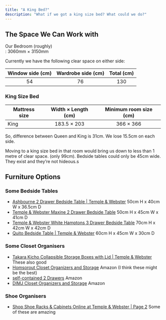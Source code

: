 ```yaml
---
title: "A King Bed?"
description: "What if we got a king size bed? What could we do?"
---
```


## The Space We Can Work with

Our Bedroom (roughly)  
: 3060mm × 3150mm

Currently we have the following clear space on either side:

| Window side (cm) | Wardrobe side (cm) | Total (cm) |
| :--------------: | :----------------: | :--------: |
|        54        |         76         |    130     |

### King Size Bed

| Mattress size | Width × Length (cm) | Minimum room size (cm) |
| ------------- | :-----------------: | :--------------------: |
| King          |     183.5 × 203     |       366 × 366        |

So, difference between Queen and King is 31cm. We lose 15.5cm on each side.

Moving to a king size bed in that room would bring us down to less than 1 metre of clear space. (only 99cm). Bedside tables could only be 45cm wide. They exist and they’re not hideous.s

## Furniture Options

### Some Bedside Tables

- [Ashbourne 2 Drawer Bedside Table | Temple & Webster](https://www.templeandwebster.com.au/Ashbourne-2-Drawer-Bedside-Table-OIKT2232.html) 50cm H x 40cm W x 36.5cm D
- [Temple & Webster Maxine 2 Drawer Bedside Table](https://www.templeandwebster.com.au/Maxine-2-Drawer-Bedside-Table-TMPL5404.html) 50cm H x 45cm W x 41cm D
- [Temple & Webster White Hamptons 3 Drawer Bedside Table](https://www.templeandwebster.com.au/White-Hamptons-3-Drawer-Bedside-Table-GPHABD3D-TMPL2814.html) 70cm H x 42cm W x 42cm D
- [Quito Bedside Table | Temple & Webster](https://www.templeandwebster.com.au/Quito-Bedside-Table-MELF1744.html) 60cm H x 45cm W x 30cm D

### Some Closet Organisers

- [Takara Kicho Collapsible Storage Boxes with Lid | Temple & Webster](https://www.templeandwebster.com.au/Kicho-Collapsible-Storage-Boxes-with-Lid-TAKA1028.html?rec_imp=bf25054896df5fff8572843d384fdbe0&rec_src=recombee) These also good
- [Homsorout Closet Organizers and Storage](https://www.amazon.com/Homsorout-Closet-Organizers-Storage-Collapsible/dp/B0DDSP4Z8P?sr=8-32) Amazon (I think these might be the best)
- [self-contained 2 Drawers](https://www.amazon.com/Organizers-Storage-Organizer-Drawers-Underwear/dp/B0BZCPNX4K/ref=pd_scr_dp_alt_d_d_sccl_2_4/144-5988099-9199226) Amazon
- [DIMJ Closet Organizers and Storage](https://www.amazon.com/DIMJ-Closet-Organizers-Storage-Stackable/dp/B0DKTFFLWR?sr=8-26) Amazon

### Shoe Organisers

- [Shop Shoe Racks & Cabinets Online at Temple & Webster | Page 2](https://www.templeandwebster.com.au/Shoe-Racks-Cabinets-C1810430.html?curpage=2) Some of these are amazing
